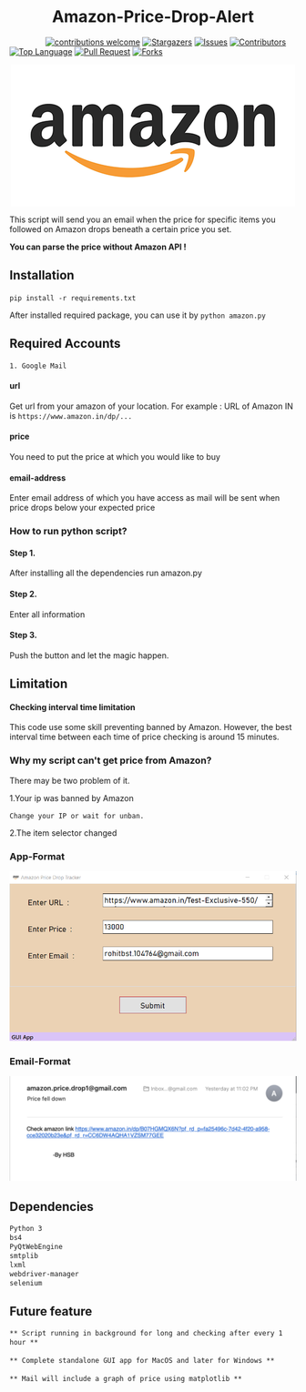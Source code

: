 <p align="center">
<h1 align="center">Amazon-Price-Drop-Alert</h1>
</p> 





<p align="center">
		
&nbsp;
&nbsp;
&nbsp;
&nbsp;
&nbsp;
&nbsp;
&nbsp;
&nbsp;
[![contributions welcome](https://img.shields.io/badge/contributions-welcome-brightgreen)](https://github.com/harshsbais/Amazon-Price-Drop-Alert/issues)
[![Stargazers](https://img.shields.io/github/stars/harshsbais/Amazon-Price-Drop-Alert)](https://github.com//harshsbais/Amazon-Price-Drop-Alert/stargazers)
[![Issues](https://img.shields.io/github/issues/harshsbais/Amazon-Price-Drop-Alert)](https://github.com/harshsbais/Amazon-Price-Drop-Alert/issues)
[![Contributors](https://img.shields.io/github/contributors/harshsbais/Amazon-Price-Drop-Alert)](https://img.shields.io/github/contributors/thinktocode/COVID-19-Tracker)
[![Top Language](https://img.shields.io/github/languages/top/harshsbais/Amazon-Price-Drop-Alert)](https://github.com/harshsbais/Amazon-Price-Drop-Alert)
[![Pull Request](https://img.shields.io/github/issues-pr/harshsbais/Amazon-Price-Drop-Alert)](https://github.com/harshsbais/Amazon-Price-Drop-Alert/pulls)
[![Forks](https://img.shields.io/github/forks/harshsbais/Amazon-Price-Drop-Alert)](https://github.com//harshsbais/Amazon-Price-Drop-Alert/network/members)

</p>

<p align="center">
<img align = "center" src = "images/icon.png">
</p> 


This script will send you an email when the price for specific items you followed on Amazon drops beneath a certain price you set.

**You can parse the price without Amazon API !**





## Installation
`pip install -r requirements.txt`




After installed required package, you can use it by
`python amazon.py`

## Required Accounts
```text
1. Google Mail
```


#### url
Get url from your amazon of your location. For example : URL of Amazon IN is `https://www.amazon.in/dp/...`
 

#### price
You need to put the price at which you would like to buy

#### email-address
Enter email address of which you have access as mail will be sent when price drops below your expected price


### How to run python script? 
#### Step 1.
After installing all the dependencies run amazon.py
#### Step 2.
Enter all information
#### Step 3.
Push the button and let the magic happen.

## Limitation
#### Checking interval time limitation
This code use some skill preventing banned by Amazon. However, the best interval time between each time of price checking is around 15 minutes.

### Why my script can't get price from Amazon?
There may be two problem of it.

1.Your ip was banned by Amazon

	Change your IP or wait for unban.


2.The item selector changed

### App-Format
![](./images/app.png)

### Email-Format
![](./images/screen.png)


## Dependencies
```text
Python 3
bs4
PyQtWebEngine
smtplib
lxml
webdriver-manager
selenium
```

## Future feature
```text
** Script running in background for long and checking after every 1 hour **

** Complete standalone GUI app for MacOS and later for Windows **

** Mail will include a graph of price using matplotlib **
```
